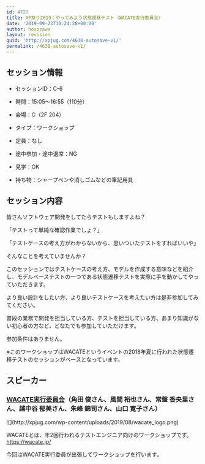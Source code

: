 ```yaml
---
id: 4727
title: XP祭り2019：やってみよう状態遷移テスト（WACATE実行委員会）
date: '2019-09-23T10:24:28+00:00'
author: hosozawa
layout: revision
guid: 'http://xpjug.com/4638-autosave-v1/'
permalink: /4638-autosave-v1/
---
```


## セッション情報

- セッションID：C-6
- 時間：15:05～16:55（110分）
- 会場：C（2F 204）
- タイプ：ワークショップ

- 定員：なし
- 途中参加・途中退席：NG
- 見学：OK
- 持ち物：シャープペンや消しゴムなどの筆記用具

## セッション内容

皆さんソフトウェア開発をしてたらテストもしますよね？

「テストって単純な確認作業でしょ？」

「テストケースの考え方がわからないから、<wbr></wbr>思いついたテストをすればいいや」

そんなことを考えていませんか？

このセッションではテストケースの考え方、<wbr></wbr>モデルを作成する意味などを紹介し、<wbr></wbr>モデルベーステストの一つである状態遷移テストを実際に手を動か<wbr></wbr>してやっていただきます。

より良い設計をしたい方、<wbr></wbr>より良いテストケースを考えたい方は是非参加してみてください。

普段の業務で開発を担当している方、テストを担当している方、<wbr></wbr>あまり知識がない初心者の方など、どなたでも参加していただけま<wbr></wbr>す。

参加条件はありません。

※<wbr></wbr>このワークショップはWACATEというイベントの2018年夏<wbr></wbr>に行われた状態遷移テストのセッションがベースとなっています。

## スピーカー

### [WACATE実行委員会](https://twitter.com/@WACATE_STAFF)（角田 俊さん、風間 裕也さん、常盤 香央里さん、越中谷 郁美さん、朱峰 錦司さん、山口 寛子さん）

<div class="profile">![](http://xpjug.com/wp-content/uploads/2019/08/wacate_logo.png)

WACATEとは、<wbr></wbr>年2回行われるテストエンジニア向けのワークショップです。<https://wacate.jp/>

今回はWACATE実行委員が出張してワークショップを行います<wbr></wbr>。

</div>   
<script async="" class="speakerdeck-embed" data-id="1e201ac90a7e4bfcad0e1b1408c87b7a" data-ratio="1.77777777777778" src="//speakerdeck.com/assets/embed.js"></script>
